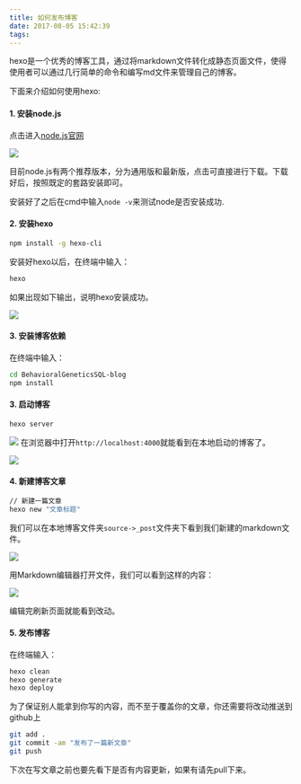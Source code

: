 ```yaml
---
title: 如何发布博客
date: 2017-08-05 15:42:39
tags:
---
```

hexo是一个优秀的博客工具，通过将markdown文件转化成静态页面文件，使得使用者可以通过几行简单的命令和编写md文件来管理自己的博客。

下面来介绍如何使用hexo:

#### 1. **安装node.js**

点击进入[node.js官网](https://nodejs.org/en/)

![](https://olpkwt43d.qnssl.com/blog/post001/post-1-01.png)

目前node.js有两个推荐版本，分为通用版和最新版，点击可直接进行下载。下载好后，按照既定的套路安装即可。

安装好了之后在cmd中输入`node -v`来测试node是否安装成功.

#### 2. **安装hexo**
```bash
npm install -g hexo-cli
```
安装好hexo以后，在终端中输入：
```bash
hexo
```
如果出现如下输出，说明hexo安装成功。

![](https://olpkwt43d.qnssl.com/blog/post001/post-1-02.png)

#### 3. **安装博客依赖**

在终端中输入：
```bash
cd BehavioralGeneticsSQL-blog
npm install
```
#### 3. **启动博客**
```bash
hexo server
```
![](https://olpkwt43d.qnssl.com/blog/post001/post-1-05.png)
在浏览器中打开`http://localhost:4000`就能看到在本地启动的博客了。

![](https://olpkwt43d.qnssl.com/blog/post001/post-1-06.png)

#### 4. **新建博客文章**
```bash
// 新建一篇文章
hexo new "文章标题"
```
我们可以在本地博客文件夹`source->_post`文件夹下看到我们新建的markdown文件。

![](https://olpkwt43d.qnssl.com/blog/post001/post-1-03.png)

用Markdown编辑器打开文件，我们可以看到这样的内容：

![](https://olpkwt43d.qnssl.com/blog/post001/post-1-04.png)

编辑完刷新页面就能看到改动。

#### 5. **发布博客**

在终端输入：
```bash
hexo clean
hexo generate
hexo deploy
```
为了保证别人能拿到你写的内容，而不至于覆盖你的文章，你还需要将改动推送到github上
```bash
git add .
git commit -am "发布了一篇新文章"
git push
```
下次在写文章之前也要先看下是否有内容更新，如果有请先pull下来。


